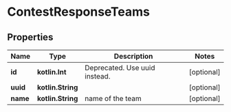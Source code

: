 
# ContestResponseTeams

## Properties
Name | Type | Description | Notes
------------ | ------------- | ------------- | -------------
**id** | **kotlin.Int** | Deprecated. Use uuid instead. |  [optional]
**uuid** | **kotlin.String** |  |  [optional]
**name** | **kotlin.String** | name of the team |  [optional]



